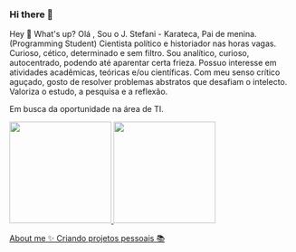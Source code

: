 ### Hi there 👋

Hey 👋 What's up? Olá , Sou o J. Stefani - Karateca, Pai de menina. (Programming Student) Cientista político e historiador nas horas vagas. Curioso, cético, determinado e sem filtro. Sou analítico, curioso, autocentrado, podendo até aparentar certa frieza. Possuo interesse em atividades acadêmicas, teóricas e/ou científicas. Com meu senso crítico aguçado, gosto de resolver problemas abstratos que desafiam o intelecto. Valoriza o estudo, a pesquisa e a reflexão.

Em busca da oportunidade na área de TI.  <div>
<a href="https://github.com/seu-usuário-aqui">
<img height="180em" src="https://github-readme-stats.vercel.app/api/top-langs/jotastefani&layout=compact&langs_count=7&theme=dracula"/>
<img height="180em" src="https://github-readme-stats.vercel.app/apijotastefani&show_icons=true&theme=dracula&include_all_commits=true&count_private=true"/>
</div>
About me ✨ Criando projetos pessoais 📚 



           
          
          
          
